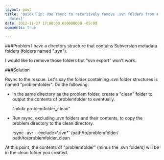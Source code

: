 ```yaml
---
layout: post
title: 'Quick Tip: Use rsync to recursively remove .svn folders from a directory [Field
  Notes]'
date: 2012-11-27 17:00:00.000000000 -05:00
comments: true

---
```

###Problem
I have a directory structure that contains Subversion metadata folders (folders named ".svn").

I would like to remove those folders but "svn export" won't work.

###Solution

Rsync to the rescue. Let's say the folder containing .svn folder structures is named "problemfolder". Do the following:

* In the same directory as the problem folder, create a "clean" folder to output the contents of problemfolder to eventually.

	"mkdir problemfolder_clean"
	
* Run rsync, excluding .svn folders and their contents, to copy the problem directory to the clean directory.

	rsync -avr --exclude='.svn*' /path/to/problemfolder/ path/to/problemfolder_clean
	
At this point, the contents of "problemfolder" (minus the .svn folders) will be in the clean folder you created.
